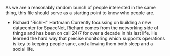 As we are a reasonably random bunch of people interested in the same thing, this file should serve as a starting point to know who people are.

* Richard "RichiH" Hartmann
  Currently focussing on building a new datacenter for SpaceNet, Richard comes from the networking side of things and has been on call 24/7 for over a decade in his last life. He learned the hard way that precise monitoring which supports operations is key to keeping people sane, and allowing them both sleep and a social life.

